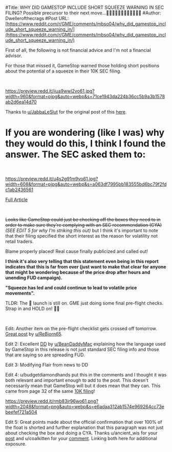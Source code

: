 #Title: WHY DID GAMESTOP INCLUDE SHORT SQUEEZE WARNING IN SEC FILING? Possible precursor to their next move...🚀🚀🚀🚀🚀🚀🚀🚀🚀🚀🚀🚀
#Author: Dwellerofthecrags
#Post URL: [https://www.reddit.com/r/GME/comments/mbso04/why_did_gamestop_include_short_squeeze_warning_in/](https://www.reddit.com/r/GME/comments/mbso04/why_did_gamestop_include_short_squeeze_warning_in/)


First of all, the following is not financial advice and I'm not a financial advisor.

For those that missed it, GameStop warned those holding short positions about the potential of a squeeze in their 10K SEC filing.

&#x200B;

https://preview.redd.it/iiua9wwl2vo61.jpg?width=960&format=pjpg&auto=webp&s=71ce1943da224b36cc5b9a3b1578ab2d6ea14d70

Thanks to  [u/JabbaLeSlut](https://www.reddit.com/user/JabbaLeSlut/) for the original post of this [here](https://www.reddit.com/r/GME/comments/mbq7p5/huge_warning_to_shorts_in_gme_10k_doc/).

# If you are wondering (like I was) why they would do this, I think I found the answer. The SEC asked them to:

&#x200B;

https://preview.redd.it/u4s2g91m9vo61.jpg?width=608&format=pjpg&auto=webp&s=a063df7995bb183555bd6bc79f2fdc1ab2436561

[Full Article](https://www.sec.gov/corpfin/sample-letter-securities-offerings-during-extreme-price-volatility)

&#x200B;

~~Looks like GameStop could just be checking off the boxes they need to in order to make sure they're complying with an SEC recommendation (CYA)~~ *(SEE EDIT 5 for why I'm striking this out)* but I think it's important to note that their filing specified the short interest as the reason for volatility not retail traders.

Blame properly placed! Real cause finally publicized and called out!

**I think it's also very telling that this statement even being in this report indicates that this is far from over (just want to make that clear for anyone that might be wondering because of the price drop after hours and unending FUD campaign).**

**"Squeeze has led and could continue to lead to volatile price movements".**

TLDR: The 🚀 launch is still on. GME just doing some final pre-flight checks. Strap in and HOLD on!  **💎🙌**

&#x200B;

Edit: Another item on the pre-flight checklist gets crossed off tomorrow. [Great post](https://www.reddit.com/r/GME/comments/mbgn48/nssc002_and_nssc801_update/)  by  [u/ReBjorn65](https://www.reddit.com/user/ReBjorn65/).

Edit 2: Excellent [DD](https://www.reddit.com/r/wallstreetbets/comments/mbtpwa/with_regard_to_the_theyre_just_defining_a_short/) by  [u/BeanDaddyMac](https://www.reddit.com/user/BeanDaddyMac/) explaining how the language used by GameStop in this release is not just standard SEC filing info and those that are saying so are spreading FUD.

Edit 3: Modifying Flair from news to DD

Edit 4:  u/budgetdiamondhands put this in the comments and I thought it was both relevant and important enough to add to the post. This doesn't necessarily mean that GameStop will but it does mean that they can.  This came from page 32 of the same [10K filing](https://news.gamestop.com/static-files/55a92a3e-144e-4d2b-8ee6-930db9045593)!

https://preview.redd.it/rmb83ir96wo61.png?width=2048&format=png&auto=webp&s=e6adaa312ab1574e969264cc73ebeefef721a504

Edit 5: Great points made about the official confirmation that over 100% of the float is shorted and further explanation that this paragraph was not just about checking the box and doing a CYA. Thanks u/ancient_wis for your [post](https://www.reddit.com/r/GME/comments/mbqdgv/official_gamestop_sec_filing_short_squeeze_may/) and u/coalkitten for your [comment](https://www.reddit.com/r/GME/comments/mbqdgv/official_gamestop_sec_filing_short_squeeze_may/grzi15q?utm_source=share&utm_medium=web2x&context=3). Linking both here for additional exposure.